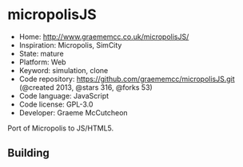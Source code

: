 # micropolisJS

- Home: http://www.graememcc.co.uk/micropolisJS/
- Inspiration: Micropolis, SimCity
- State: mature
- Platform: Web
- Keyword: simulation, clone
- Code repository: https://github.com/graememcc/micropolisJS.git (@created 2013, @stars 316, @forks 53)
- Code language: JavaScript
- Code license: GPL-3.0
- Developer: Graeme McCutcheon

Port of Micropolis to JS/HTML5.

## Building
